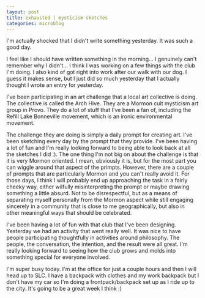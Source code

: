 ```yaml
---
layout: post
title: exhausted | mysticism sketches
categories: microblog
---
```


I'm actually shocked that I didn't write something yesterday. It was such a good day.

I feel like I should have written something in the morning... I genuinely can't remember why I didn't... I think I was working on a few things with the club I'm doing. I also kind of got right into work after our walk with our dog. I guess it makes sense, but I just did so much yesterday that I actually thought I wrote an entry for yesterday.

I've been participating in an art challenge that a local art collective is doing. The collective is called the Arch Hive. They are a Mormon cult mysticism art group in Provo. They do a lot of stuff that I've been a fan of, including the Refill Lake Bonneville movement, which is an ironic environmental movement. 

The challenge they are doing is simply a daily prompt for creating art. I've been sketching every day by the prompt that they provide. I've been having a lot of fun and I'm really looking forward to being able to look back at all the sketches I did :). The one thing I'm not big on about the challenge is that it is very Mormon oriented. I mean, obviously it is, but for the most part you can wiggle around that aspect of the primpts. However, there are a couple of prompts that are particularly Mormon and you can't really avoid it. For those days, I think I will probably end up approaching the task in a fairly cheeky way, either wilfully misinterpreting the prompt or maybe drawing something a little absurd. Not to be disrespectful, but as a means of separating myself personally from the Mormon aspect while still engaging sincerely in a community that is close to me geographically, but also in other meaningful ways that should be celebrated. 

I've been having a lot of fun with that club that I've been designing. Yesterday we had an activity that went really well. It was nice to have people participating thoughtfully in activities around philosophy. The people, the conversation, the intention, and the result were all great. I'm really looking forward to seeing how the club grows and molds into something special for everyone involved. 

I'm super busy today. I'm at the office for just a couple hours and then I will head up to SLC. I have a backpack with clothes and my work backpack but I don't have my car so I'm doing a frontpack/backpack set up as I ride up to the city. It's going to be a great week I think :)
